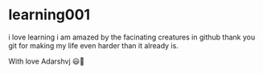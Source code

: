 # learning001
i love learning
i am amazed by the facinating creatures in github
thank you git for making my life even harder than it already is.

With love 
Adarshvj
😃🔫
